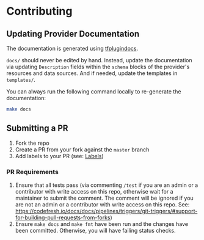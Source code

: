 # Contributing

## Updating Provider Documentation

The documentation is generated using [tfplugindocs](https://github.com/hashicorp/terraform-plugin-docs).

`docs/` should never be edited by hand. Instead, update the documentation via updating `Description` fields within the `schema` blocks of the provider's resources and data sources. And if needed, update the templates in `templates/`.

You can always run the following command locally to re-generate the documentation:

```bash
make docs
```

## Submitting a PR

1. Fork the repo
2. Create a PR from your fork against the `master` branch
3. Add labels to your PR (see: [Labels](.github/release-drafter.yaml))

### PR Requirements

1. Ensure that all tests pass (via commenting `/test` if you are an admin or a contributor with write access on this repo, otherwise wait for a maintainer to submit the comment. The comment will be ignored if you are not an admin or a contributor with write access on this repo. See: https://codefresh.io/docs/docs/pipelines/triggers/git-triggers/#support-for-building-pull-requests-from-forks)
4. Ensure `make docs` and `make fmt` have been run and the changes have been committed. Otherwise, you will have failing status checks.